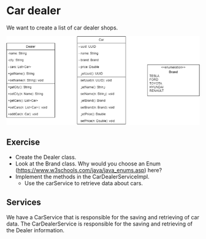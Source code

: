 # Car dealer

We want to create a list of car dealer shops.


<img src="uml.png">

## Exercise
- Create the Dealer class.
- Look at the Brand class. Why would you choose an Enum (https://www.w3schools.com/java/java_enums.asp) here?
- Implement the methods in the CarDealerServiceImpl.
  - Use the carService to retrieve data about cars.

## Services
We have a CarService that is responsible for the saving and retrieving of car data. 
The CarDealerService is responsible for the saving and retrieving of the Dealer information.  
